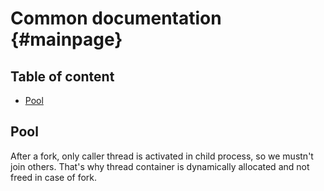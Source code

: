 # Common documentation {#mainpage}

## Table of content

* [Pool](#Pool)


## Pool

After a fork, only caller thread is activated in child process, so we mustn't join others. That's why thread container is dynamically allocated and not freed in case of fork.
